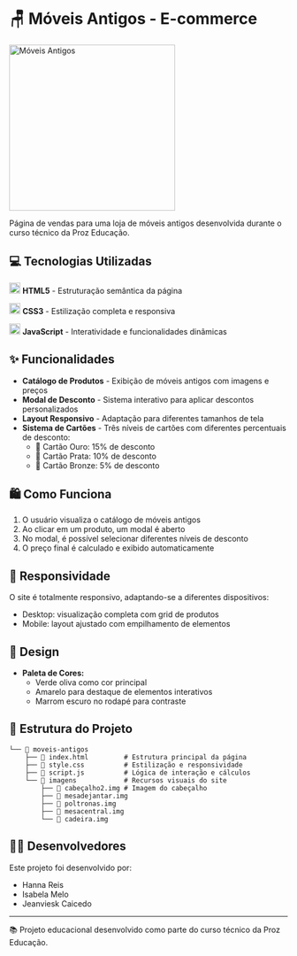 # 🪑 Móveis Antigos - E-commerce

<img src="https://media3.giphy.com/media/v1.Y2lkPTc5MGI3NjExOGY5NDQ0Zmc2eGRoNThjMnh1MnF5MzdvM2d1MW5sOHR5YnhseW1jNSZlcD12MV9pbnRlcm5hbF9naWZfYnlfaWQmY3Q9Zw/CSsiPn75bElQ4/giphy.gif" width="300" alt="Móveis Antigos">

Página de vendas para uma loja de móveis antigos desenvolvida durante o curso técnico da Proz Educação.

## 💻 Tecnologias Utilizadas

<img src="https://cdn.jsdelivr.net/gh/devicons/devicon/icons/html5/html5-original.svg" width="20" height="20"/> **HTML5** - Estruturação semântica da página

<img src="https://cdn.jsdelivr.net/gh/devicons/devicon/icons/css3/css3-original.svg" width="20" height="20"/> **CSS3** - Estilização completa e responsiva

<img src="https://cdn.jsdelivr.net/gh/devicons/devicon/icons/javascript/javascript-original.svg" width="20" height="20"/> **JavaScript** - Interatividade e funcionalidades dinâmicas

## ✨ Funcionalidades

- **Catálogo de Produtos** - Exibição de móveis antigos com imagens e preços
- **Modal de Desconto** - Sistema interativo para aplicar descontos personalizados
- **Layout Responsivo** - Adaptação para diferentes tamanhos de tela
- **Sistema de Cartões** - Três níveis de cartões com diferentes percentuais de desconto:
  - 🥇 Cartão Ouro: 15% de desconto
  - 🥈 Cartão Prata: 10% de desconto
  - 🥉 Cartão Bronze: 5% de desconto

## 🛍️ Como Funciona

1. O usuário visualiza o catálogo de móveis antigos
2. Ao clicar em um produto, um modal é aberto
3. No modal, é possível selecionar diferentes níveis de desconto
4. O preço final é calculado e exibido automaticamente

## 📱 Responsividade

O site é totalmente responsivo, adaptando-se a diferentes dispositivos:
- Desktop: visualização completa com grid de produtos
- Mobile: layout ajustado com empilhamento de elementos

## 🎨 Design

- **Paleta de Cores:**
  - Verde oliva como cor principal
  - Amarelo para destaque de elementos interativos
  - Marrom escuro no rodapé para contraste

## 🧩 Estrutura do Projeto

```
└── 📁 moveis-antigos
    ├── 📄 index.html         # Estrutura principal da página
    ├── 📄 style.css          # Estilização e responsividade
    ├── 📄 script.js          # Lógica de interação e cálculos
    └── 📁 imagens            # Recursos visuais do site
        ├── 📄 cabeçalho2.img # Imagem do cabeçalho
        ├── 📄 mesadejantar.img
        ├── 📄 poltronas.img
        ├── 📄 mesacentral.img
        └── 📄 cadeira.img
```

## 👨‍💻 Desenvolvedores

Este projeto foi desenvolvido por:
- Hanna Reis
- Isabela Melo
- Jeanviesk Caicedo

---

📚 Projeto educacional desenvolvido como parte do curso técnico da Proz Educação.
